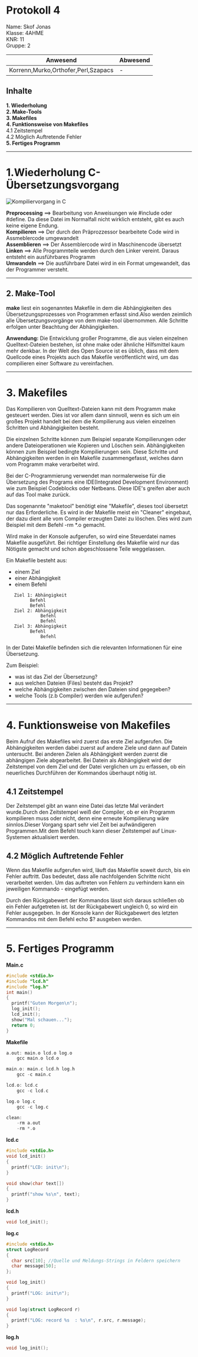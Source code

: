 # Protokoll 4 #
Name: Skof Jonas  
Klasse: 4AHME  
KNR: 11  
Gruppe: 2  


| Anwesend  | Abwesend  |
|---|---|
| Korrenn,Murko,Orthofer,Perl,Szapacs | -  |



## Inhalte ##  
**1.  Wiederholung**        
**2.  Make-Tools**        
**3.  Makefiles**       
**4.  Funktionsweise von Makefiles**      
	4.1 Zeitstempel      
	4.2 Möglich Auftretende Fehler      
**5.  Fertiges Programm**            

***


# 1.Wiederholung C-Übersetzungsvorgang #


![Kompiliervorgang in C](compiling.png) 

**Preprocessing** ==> Bearbeitung von Anweisungen wie #include oder #define. Da diese Datei im Normalfall nicht wirklich                          			    entsteht, gibt es auch keine eigene Endung.  
**Kompilieren** ==>		Der durch den Präprozzessor bearbeitete Code wird in Assmeblercode umgewandelt    
**Assemblieren** ==>	Der Assemblercode wird in Maschinencode übersetzt  
**Linken** ==>	      Alle Programmteile werden durch den Linker vereint. Daraus entsteht ein ausführbares Programm  
**Umwandeln** ==>	    Die ausführbare Datei wird in ein Format umgewandelt, das der Programmer versteht.

***

## 2. Make-Tool ##

**make** liest ein sogenanntes Makefile in dem die Abhängigkeiten des Übersetzungsprozesses von Programmen erfasst sind.Also werden zeimlich alle Übersetzungsvorgänge von dem make-tool übernommen. Alle Schritte erfolgen unter Beachtung der Abhängigkeiten.

**Anwendung:**
Die Entwicklung großer Programme, die aus vielen einzelnen Quelltext-Dateien bestehen, ist ohne make oder ähnliche Hilfsmittel kaum mehr denkbar. 
In der Welt des Open Source ist es üblich, dass mit dem Quellcode eines Projekts auch das Makefile veröffentlicht wird, um das compilieren einer Software zu vereinfachen.
***
# 3. Makefiles #

Das Kompilieren von Quelltext-Dateien kann mit dem Programm make gesteuert werden. Dies ist vor allem dann sinnvoll, wenn es sich um ein großes Projekt handelt bei dem die Kompilierung aus vielen einzelnen Schritten und Abhängigkeiten besteht. 

Die einzelnen Schritte können zum Beispiel separate Kompilierungen oder andere Dateioperationen wie Kopieren und Löschen sein. Abhängigkeiten können zum Beispiel bedingte Kompilierungen sein. Diese Schritte und Abhängigkeiten werden in ein Makefile zusammengefasst, welches dann vom Programm make verarbeitet wird.

Bei der C-Programmierung verwendet man normalerweise für die Übersetzung des Programs eine IDE(Integrated Development Environment) wie zum Beispiel Codeblocks oder Netbeans. Diese IDE's greifen aber auch auf das Tool make zurück.

Das sogenannte "maketool" benötigt eine "Makefile", dieses tool übersetzt nur das Erforderliche. Es wird in der Makefile meist ein "Cleaner" eingebaut, der dazu dient alle vom Compiler erzeugten Datei zu löschen. Dies wird zum Beispiel mit dem Befehl -rm *.o gemacht.

Wird make in der Konsole aufgerufen, so wird eine Steuerdatei names Makefile ausgeführt.
Bei richtiger Einstellung des Makefile wird nur das Nötigste gemacht und schon abgeschlossene Teile weggelassen.

Ein Makefile besteht aus:
   *  einem Ziel
   *  einer Abhängigkeit
   *  einem Befehl
```   
   Ziel 1: Abhängigkeit  
	     Befehl  
	     Befehl  
   Ziel 2: Abhängigkeit  
    	     Befehl 
    	     Befehl 
   Ziel 3: Abhängigkeit  
	     Befehl 
             Befehl 
```   

In der Datei Makefile befinden sich die relevanten Informationen für eine Übersetzung.

Zum Beispiel:
   *  was ist das Ziel der Übersetzung?
   *  aus welchen Dateien (Files) besteht das Projekt?
   *  welche Abhängigkeiten zwischen den Dateien sind gegegeben?
   *  welche Tools (z.b Compiler) werden wie aufgerufen?

***
# 4. Funktionsweise von Makefiles #

Beim Aufruf des Makefiles wird zuerst das erste Ziel aufgerufen. Die Abhängigkeiten werden dabei zuerst auf andere Ziele und dann auf Datein untersucht. Bei anderen Zielen als Abhängigkeit werden zuerst die abhängigen Ziele abgearbeitet. 
Bei Datein als Abhängigkeit wird der Zeitstempel von dem Ziel und der Datei verglichen um zu erfassen, ob ein neuerliches Durchführen der Kommandos überhaupt nötig ist.

## 4.1 Zeitstempel ##

Der Zeitstempel gibt an wann eine Datei das letzte Mal verändert wurde.Durch den Zeitstempel weiß der Compiler, ob er ein Programm kompilieren muss oder nicht, denn eine erneute Kompilierung wäre sinnlos.Dieser Vorgang spart sehr viel Zeit bei aufwändigeren Programmen.Mit dem Befehl touch kann dieser Zeitstempel auf Linux-Systemen aktualisiert werden.
  
## 4.2 Möglich Auftretende Fehler ##

Wenn das Makefile aufgerufen wird, läuft das Makefile soweit durch, bis ein Fehler auftritt. Das bedeutet, dass alle nachfolgenden Schritte nicht verarbeitet werden. Um das auftreten von Fehlern zu verhindern kann ein jeweiligen Kommando *-* eingefügt werden.

Durch den Rückgabewert der Kommandos lässt sich daraus schließen ob ein Fehler aufgetreten ist. Ist der Rückgabewert ungleich 0, so wird ein Fehler ausgegeben. In der Konsole kann der Rückgabewert des letzten Kommandos mit dem Befehl echo $? ausgeben werden.

***
# 5. Fertiges Programm #

**Main.c**

```c
#include <stdio.h>
#include "lcd.h"
#include "log.h"
int main()
{
  printf("Guten Morgen\n");
  log_init();
  lcd_init();
  show("Mal schauen...");
  return 0;
}
```

**Makefile**

```c
a.out: main.o lcd.o log.o
	gcc main.o lcd.o

main.o: main.c lcd.h log.h
	gcc -c main.c

lcd.o: lcd.c
	gcc -c lcd.c

log.o log.c
	gcc -c log.c

clean:
	-rm a.out
	-rm *.o 

```

**lcd.c**

```c
#include <stdio.h>
void lcd_init()
{
  printf("LCD: init\n");
}

void show(char text[])
{
  printf("show %s\n", text);
}

```

**lcd.h**

```c
void lcd_init();
```

**log.c**
```c
#include <stdio.h>
struct LogRecord
{
  char src[10];	//Quelle und Meldungs-Strings in Feldern speichern
  char message[50];
};

void log_init() 
{
  printf("LOG: init\n");
}

void log(struct LogRecord r)
{
  printf("LOG: record %s  : %s\n", r.src, r.message);
}

```
**log.h**
```c
void log_init();

```







































